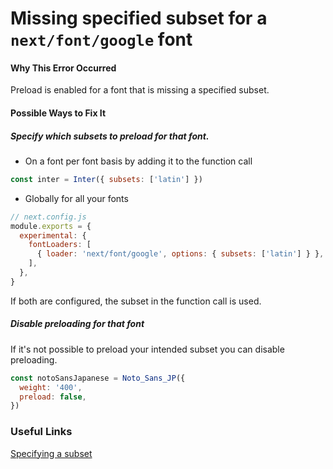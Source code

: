 # Missing specified subset for a `next/font/google` font

#### Why This Error Occurred

Preload is enabled for a font that is missing a specified subset.

#### Possible Ways to Fix It

##### Specify which subsets to preload for that font.

- On a font per font basis by adding it to the function call

```js
const inter = Inter({ subsets: ['latin'] })
```

- Globally for all your fonts

```js
// next.config.js
module.exports = {
  experimental: {
    fontLoaders: [
      { loader: 'next/font/google', options: { subsets: ['latin'] } },
    ],
  },
}
```

If both are configured, the subset in the function call is used.

##### Disable preloading for that font

If it's not possible to preload your intended subset you can disable preloading.

```js
const notoSansJapanese = Noto_Sans_JP({
  weight: '400',
  preload: false,
})
```

### Useful Links

[Specifying a subset](https://nextjs.org/docs/basic-features/font-optimization#specifying-a-subset)
